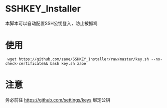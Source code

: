 # SSHKEY_Installer

本脚本可以自动配置SSH公钥登入，防止被抓鸡

# 使用

``` wget https://github.com/zaoe/SSHKEY_Installer/raw/master/key.sh --no-check-certificate&& bash key.sh zaoe```

# 注意
 务必前往 https://github.com/settings/keys 绑定公钥
